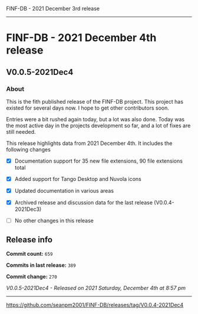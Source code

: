 FINF-DB - 2021 December 3rd release

***

# FINF-DB - 2021 December 4th release

## V0.0.5-2021Dec4

### About

This is the fith published release of the FINF-DB project. This project has existed for several days now. I hope to get other contributors soon.

Entries were a bit rushed again today, but a lot was also done. Today was the most active day in the projects development so far, and a lot of fixes are still needed.

<!-- NEW 2021 DECEMBER 3RD
New

security file
Sitemap
robots.txt
Workflow support
12 new file extensions
New documentation

!-->

This release highlights data from 2021 December 4th. It includes the following changes

- [x] Documentation support for 35 new file extensions, 90 file extensions total

- [x] Added support for Tango Desktop and Nuvola icons

<!--
- [x] Documentation support for 1 special file type

- [x] Documentation support for 1 file system type

- [x] Documentation support for 1 Shebang/Hashpling type

- [x] 4 Basic stylesheets in CSS and Less

- [x] Decent starter documentation in English and Esperanto

- [x] All the default generated files from seanpm2001/Template_Other_V7

- [x] Support for GitHub discussions

- [x] 1 archived GitHub discussion

- [x] A project logo

- [x] Project language files (7x)
!-->

- [x] Updated documentation in various areas

- [x] Archived release and discussion data for the last release (V0.0.4-2021Dec3)

- [ ] No other changes in this release

## Release info

**Commit count:** `659`

**Commits in last release:** `389`

**Commit change:** `270`

_V0.0.5-2021Dec4 - Released on 2021 Saturday, December 4th at 8:57 pm_

***

https://github.com/seanpm2001/FINF-DB/releases/tag/V0.0.4-2021Dec4

